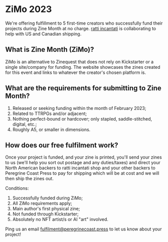 # ZiMo 2023

We're offering fulfillment to 5 first-time creators who successfully fund their projects during Zine Month at no charge. [ratti incantati](https://rattiincantati.com/pages/free-zimo-2023-fulfillment) is collaborating to help with US and Canadian shipping. 

## What is Zine Month (ZiMo)?
ZiMo is an alternative to Zinequest that does not rely on Kickstarter or a single site/company for funding. The website showcases the zines created for this event and links to whatever the creator's chosen platform is.

## What are the requirements for submitting to Zine Month?  
1. Released or seeking funding within the month of February 2023;
2. Related to TTRPGs and/or adjacent;
3. Nothing perfect-bound or hardcover; only stapled, saddle-stitched, digital, etc.;
4. Roughly A5, or smaller in dimensions.

## How does our free fulfilment work?

Once your project is funded, and your zine is printed, you'll send your zines to us (we'll help you sort out postage and any duties/taxes) and direct your North American backers to ratti incantati shop and your other backers to Peregrine Coast Press to pay for shipping which will be at cost and we will then ship the zines out.

Conditions:
1. Successfully funded during ZiMo;
2. All ZiMo requirements apply; 
3. Main author's first physical zine;
4. Not funded through Kickstarter; 
5. Absolutely no NFT artist/s or AI "art" involved. 

Ping us an email [fulfilment@peregrinecoast.press](mailto:fulfilment@peregrinecoast.press) to let us know about your project!